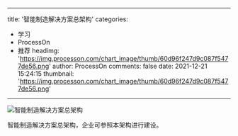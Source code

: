 
---
title: '智能制造解决方案总架构'
categories: 
 - 学习
 - ProcessOn
 - 推荐
headimg: 'https://img.processon.com/chart_image/thumb/60d96f247d9c087f5477de56.png'
author: ProcessOn
comments: false
date: 2021-12-21 15:24:15
thumbnail: 'https://img.processon.com/chart_image/thumb/60d96f247d9c087f5477de56.png'
---

<div>   
<img class="thumb" alt="智能制造解决方案总架构" src="https://img.processon.com/chart_image/thumb/60d96f247d9c087f5477de56.png" referrerpolicy="no-referrer">
<p>智能制造解决方案总架构，企业可参照本架构进行建设。</p>  
</div>
            